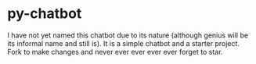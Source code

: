 # py-chatbot
I have not yet named this chatbot due to its nature (although genius will be its informal name and still is). It is a simple chatbot and a starter project. Fork to make changes and never ever ever ever ever forget to star. 



